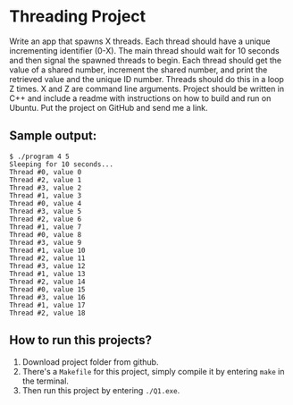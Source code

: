 # Threading Project
Write an app that spawns X threads. Each thread should have a unique incrementing identifier (0-X). The main thread should wait for 10 seconds and then signal the spawned threads to begin. Each thread should get the value of a shared number, increment the shared number, and print the retrieved value and the unique ID number. Threads should do this in a loop Z times. X and Z are command line arguments. Project should be written in C++ and include a readme with instructions on how to build and run on Ubuntu. Put the project on GitHub and send me a link.

## Sample output:
```
$ ./program 4 5
Sleeping for 10 seconds...
Thread #0, value 0
Thread #2, value 1
Thread #3, value 2
Thread #1, value 3
Thread #0, value 4
Thread #3, value 5
Thread #2, value 6
Thread #1, value 7
Thread #0, value 8
Thread #3, value 9
Thread #1, value 10
Thread #2, value 11
Thread #3, value 12
Thread #1, value 13
Thread #2, value 14
Thread #0, value 15
Thread #3, value 16
Thread #1, value 17
Thread #2, value 18
```
## How to run this projects?
1. Download project folder from github.
2. There's a `Makefile` for this project, simply compile it by entering `make` in the terminal.
4. Then run this project by entering `./Q1.exe`. 
